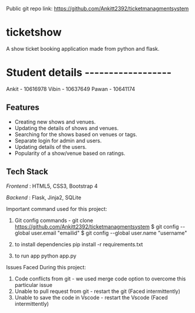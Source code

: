 Public git repo link:
https://github.com/Ankitt2392/ticketmanagmentsystem

# ticketshow
A show ticket booking application made from python and flask.

# Student details ------------------
Ankit - 10616978
Vibin - 10637649
Pawan - 10641174

## Features

- Creating new shows and venues.
- Updating the details of shows and venues.
- Searching for the shows based on venues or tags.
- Separate login for admin and users.
- Updating details of the users.
- Popularity of a show/venue based on ratings.


## Tech Stack

*Frontend* : HTML5, CSS3, Bootstrap 4

*Backend* : Flask, Jinja2, SQLite

Important command used for this project:

1. Git config commands - 
git clone https://github.com/Ankitt2392/ticketmanagmentsystem
$ git config --global user.email "emailid"
$ git config --global user.name "username"

2. to install dependencies
pip install -r requirements.txt

3. to run app 
python app.py


Issues Faced During this project:

1. Code conflicts from git - we used merge code option to overcome this particular issue
2. Unable to pull request from git - restart the git (Faced intermittently)
3. Unable to save the code in Vscode - restart the Vscode (Faced intermittently)
